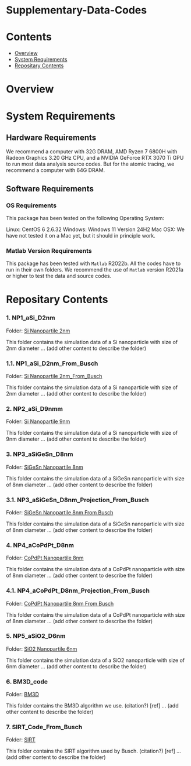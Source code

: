 # Supplementary-Data-Codes

# Contents

- [Overview](#overview)
- [System Requirements](#system-requirements)
- [Repositary Contents](#repositary-contents)

# Overview

# System Requirements

## Hardware Requirements

We recommend a computer with 32G DRAM, AMD Ryzen 7 6800H with Radeon Graphics 3.20 GHz CPU, and a NVIDIA GeForce RTX 3070 Ti GPU to run most data analysis source codes. But for the atomic tracing, we recommend a computer with 64G DRAM.

## Software Requirements

### OS Requirements

This package has been tested on the following Operating System:

Linux: CentOS 6 2.6.32
Windows: Windows 11 Version 24H2 
Mac OSX: We have not tested it on a Mac yet, but it should in principle work.   

### Matlab Version Requirements

This package has been tested with `Matlab` R2022b. All the codes have to run in their own folders. We recommend the use of `Matlab` version R2021a or higher to test the data and source codes.

# Repositary Contents


### 1. NP1_aSi_D2nm

Folder: [Si Nanopartile 2nm](./NP1_aSi_D2nm)

This folder contains the simulation data of a Si nanoparticle with size of 2nm diameter ... (add other content to describe the folder)

### 1.1. NP1_aSi_D2nm_From_Busch

Folder: [Si Nanopartile 2nm_From_Busch](./NP1_aSi_D2nm_Projeciton_From_Busch)

This folder contains the simulation data of a Si nanoparticle with size of 2nm diameter ... (add other content to describe the folder)

### 2. NP2_aSi_D9nmm

Folder: [Si Nanopartile 9nm](./NP2_aSi_D9nm)

This folder contains the simulation data of a Si nanoparticle with size of 9nm diameter ... (add other content to describe the folder)


### 3. NP3_aSiGeSn_D8nm

Folder: [SiGeSn Nanopartile 8nm](./NP3_aSiGeSn_D8nm)

This folder contains the simulation data of a SiGeSn nanoparticle with size of 8nm diameter ... (add other content to describe the folder)

### 3.1. NP3_aSiGeSn_D8nm_Projection_From_Busch

Folder: [SiGeSn Nanopartile 8nm From Busch](./NP3_aSiGeSn_D8nm_Projection_From_Busch)

This folder contains the simulation data of a SiGeSn nanoparticle with size of 8nm diameter ... (add other content to describe the folder)

### 4. NP4_aCoPdPt_D8nm

Folder: [CoPdPt Nanopartile 8nm](./NP4_aCoPdPt_D8nm)

This folder contains the simulation data of a CoPdPt nanoparticle with size of 8nm diameter ... (add other content to describe the folder)

### 4.1. NP4_aCoPdPt_D8nm_Projection_From_Busch

Folder: [CoPdPt Nanopartile 8nm From Busch](./NP4_aCoPdPt_D8nm_Projection_From_Busch)

This folder contains the simulation data of a CoPdPt nanoparticle with size of 8nm diameter ... (add other content to describe the folder)

### 5. NP5_aSiO2_D6nm

Folder: [SiO2 Nanopartile 6nm](./NP5_aSiO2_D6nm)

This folder contains the simulation data of a SiO2 nanoparticle with size of 6nm diameter ... (add other content to describe the folder)

### 6. BM3D_code

Folder: [BM3D](./BM3D_code)

This folder contains the BM3D algorithm we use. (citation?) [ref] ... (add other content to describe the folder)

### 7. SIRT_Code_From_Busch

Folder: [SIRT](./SIRT_Code_From_Busch)

This folder contains the SIRT algorithm used by Busch. (citation?) [ref] ... (add other content to describe the folder)











